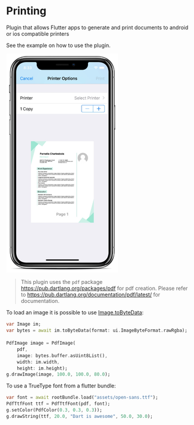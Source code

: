 # Printing

Plugin that allows Flutter apps to generate and print
documents to android or ios compatible printers

See the example on how to use the plugin.

<img alt="Example document" src="example.png" width="300">

> This plugin uses the `pdf` package <https://pub.dartlang.org/packages/pdf>
> for pdf creation. Please refer to <https://pub.dartlang.org/documentation/pdf/latest/>
> for documentation.

To load an image it is possible to use
[Image.toByteData](https://docs.flutter.io/flutter/dart-ui/Image/toByteData.html):

```dart
var Image im;
var bytes = await im.toByteData(format: ui.ImageByteFormat.rawRgba);

PdfImage image = PdfImage(
    pdf,
    image: bytes.buffer.asUint8List(), 
    width: im.width, 
    height: im.height);
g.drawImage(image, 100.0, 100.0, 80.0);
```

To use a TrueType font from a flutter bundle:

```dart
var font = await rootBundle.load("assets/open-sans.ttf");
PdfTtfFont ttf = PdfTtfFont(pdf, font);
g.setColor(PdfColor(0.3, 0.3, 0.3));
g.drawString(ttf, 20.0, "Dart is awesome", 50.0, 30.0);
```
